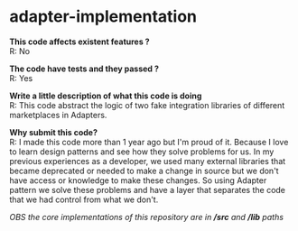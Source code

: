 # adapter-implementation

**This code affects existent features ?** <br />
R: No

**The code have tests and they passed ?** <br />
R: Yes

**Write a little description of what this code is doing** <br />
R: This code abstract the logic of two fake integration libraries of different marketplaces in Adapters.

**Why submit this code?** <br />
R: I made this code more than 1 year ago but I'm proud of it. Because I love to learn design patterns and see how they solve problems for us. In my previous experiences as a developer, we used many external libraries that became deprecated or needed to make a change in source but we don't have access or knowledge to make these changes. So using Adapter pattern we solve these problems and have a layer that separates the code that we had control from what we don't.


*OBS the core implementations of this repository are in **/src** and **/lib** paths*

